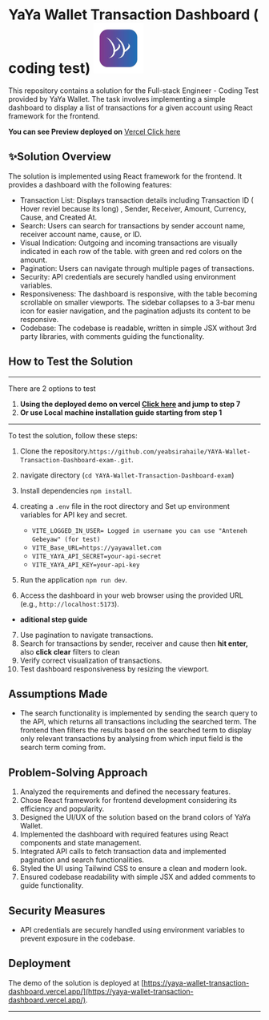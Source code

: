 # YaYa Wallet Transaction Dashboard ( coding test)  <img src="/public/Logo.png" alt="yaya" width="100">



This repository contains a solution for the Full-stack Engineer - Coding Test provided by YaYa Wallet. The task involves implementing a simple dashboard to display a list of transactions for a given account using React framework for the frontend. 

**You can see Preview deployed on** [Vercel Click here](https://yaya-wallet-transaction-dashboard.vercel.app/)

## ✨Solution Overview

The solution is implemented using React framework for the frontend. It provides a dashboard with the following features:

- Transaction List: Displays transaction details including Transaction ID ( Hover reviel because its long) , Sender, Receiver, Amount, Currency, Cause, and Created At.
- Search: Users can search for transactions by sender account name, receiver account name, cause, or ID.
- Visual Indication: Outgoing and incoming transactions are visually indicated in each row of the table. with green and red colors on the amount.
- Pagination: Users can navigate through multiple pages of transactions.
- Security: API credentials are securely handled using environment variables.
- Responsiveness: The dashboard is responsive, with the table becoming scrollable on smaller viewports. The sidebar collapses to a 3-bar menu icon for easier navigation, and the pagination adjusts its content to be responsive.
- Codebase: The codebase is readable, written in simple JSX without 3rd party libraries, with comments guiding the functionality.

## How to Test the Solution
--- 
There are 2 options to test 
1. **Using the deployed demo on vercel [ Click here](https://yaya-wallet-transaction-dashboard.vercel.app/) and jump to step 7**
2. **Or use Local machine installation guide starting from step 1**
--- 
To test the solution, follow these steps:


1. Clone the repository.`https://github.com/yeabsirahaile/YAYA-Wallet-Transaction-Dashboard-exam-.git`.
2. navigate directory (`cd YAYA-Wallet-Transaction-Dashboard-exam`)
3. Install dependencies `npm install`.
4. creating a `.env` file in the root directory and Set up environment variables for API key and secret.
    - `VITE_LOGGED_IN_USER= Logged in username you can use "Anteneh Gebeyaw" (for test)`
    - `VITE_Base_URL=https://yayawallet.com`
    - `VITE_YAYA_API_SECRET=your-api-secret`
    - `VITE_YAYA_API_KEY=your-api-key`

5. Run the application `npm run dev`.
6. Access the dashboard in your web browser using the provided URL (e.g., `http://localhost:5173`).

- **aditional step guide**
7. Use pagination to navigate transactions.
8. Search for transactions by sender, receiver and cause then **hit enter,** also **click clear** filters to clean  
9. Verify correct visualization of transactions.
10. Test dashboard responsiveness by resizing the viewport.






## Assumptions Made

- The search functionality is implemented by sending the search query to the API, which returns all transactions including the searched term. The frontend then filters the results based on the searched term to display only relevant transactions by analysing from which input field is the search term coming from.

## Problem-Solving Approach

1. Analyzed the requirements and defined the necessary features.
2. Chose React framework for frontend development considering its efficiency and popularity.
3. Designed the UI/UX of the solution based on the brand colors of YaYa Wallet.
4. Implemented the dashboard with required features using React components and state management.
5. Integrated API calls to fetch transaction data and implemented pagination and search functionalities.
6. Styled the UI using Tailwind CSS to ensure a clean and modern look.
7. Ensured codebase readability with simple JSX and added comments to guide functionality.

## Security Measures

- API credentials are securely handled using environment variables to prevent exposure in the codebase.

## Deployment

The demo of the solution is deployed at [https://yaya-wallet-transaction-dashboard.vercel.app/](https://yaya-wallet-transaction-dashboard.vercel.app/).


---

